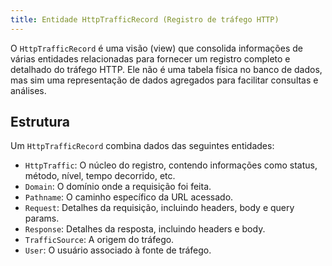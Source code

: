 ```yaml
---
title: Entidade HttpTrafficRecord (Registro de tráfego HTTP)
---
```


O `HttpTrafficRecord` é uma visão (view) que consolida informações de várias entidades relacionadas para fornecer um registro completo e detalhado do tráfego HTTP. Ele não é uma tabela física no banco de dados, mas sim uma representação de dados agregados para facilitar consultas e análises.

## Estrutura

Um `HttpTrafficRecord` combina dados das seguintes entidades:

- `HttpTraffic`: O núcleo do registro, contendo informações como status, método, nível, tempo decorrido, etc.
- `Domain`: O domínio onde a requisição foi feita.
- `Pathname`: O caminho específico da URL acessado.
- `Request`: Detalhes da requisição, incluindo headers, body e query params.
- `Response`: Detalhes da resposta, incluindo headers e body.
- `TrafficSource`: A origem do tráfego.
- `User`: O usuário associado à fonte de tráfego.
